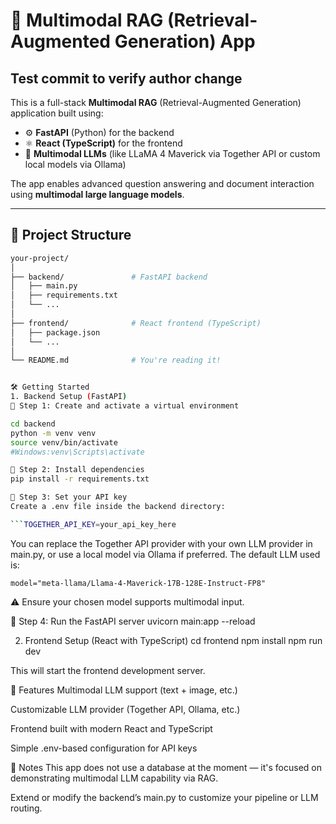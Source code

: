# 🧠 Multimodal RAG (Retrieval-Augmented Generation) App

## Test commit to verify author change


This is a full-stack **Multimodal RAG** (Retrieval-Augmented Generation) application built using:

- ⚙️ **FastAPI** (Python) for the backend
- ⚛️ **React (TypeScript)** for the frontend
- 🤖 **Multimodal LLMs** (like LLaMA 4 Maverick via Together API or custom local models via Ollama)

The app enables advanced question answering and document interaction using **multimodal large language models**.

---

## 🚀 Project Structure

```bash
your-project/
│
├── backend/               # FastAPI backend
│   ├── main.py
│   ├── requirements.txt
│   └── ...
│
├── frontend/              # React frontend (TypeScript)
│   ├── package.json
│   └── ...
│
└── README.md              # You're reading it!


🛠️ Getting Started
1. Backend Setup (FastAPI)
🔹 Step 1: Create and activate a virtual environment

cd backend
python -m venv venv
source venv/bin/activate  
#Windows:venv\Scripts\activate

🔹 Step 2: Install dependencies
pip install -r requirements.txt

🔹 Step 3: Set your API key
Create a .env file inside the backend directory:

```TOGETHER_API_KEY=your_api_key_here
```

You can replace the Together API provider with your own LLM provider in main.py, or use a local model via Ollama if preferred.
The default LLM used is:

```model="meta-llama/Llama-4-Maverick-17B-128E-Instruct-FP8"```

⚠️ Ensure your chosen model supports multimodal input.

🔹 Step 4: Run the FastAPI server
    uvicorn main:app --reload



2. Frontend Setup (React with TypeScript)
cd frontend
npm install
npm run dev

This will start the frontend development server.


🧪 Features
Multimodal LLM support (text + image, etc.)

Customizable LLM provider (Together API, Ollama, etc.)

Frontend built with modern React and TypeScript

Simple .env-based configuration for API keys


📌 Notes
This app does not use a database at the moment — it's focused on demonstrating multimodal LLM capability via RAG.

Extend or modify the backend’s main.py to customize your pipeline or LLM routing.


